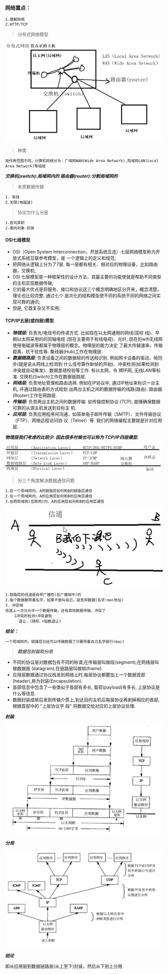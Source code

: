 ### 网络重点：

    1.理解网络
    2.HTTP/TCP

> 分布式网络模型

![](https://github.com/q1206271031/photo/raw/master/%E7%BD%91%E7%BB%9C%E5%8E%9F%E7%90%86/%E5%88%86%E5%B8%83%E5%BC%8F%E7%BD%91%E7%BB%9C.png)

> 种类

    按作用范围不同，计算机网络分为：广域网WAN(Wide Area Network),局域网LAN(Local Area Network)等组成

***交换机(switch):局域网内的***
***路由器(router):分割局域网的***

> 本质数据传输

    1. 有线
    2.无限(电磁波)

> 协议为什么分层

    1.各司其职
    2.面向对象-封装

#### OSI七层模型

* OSI（Open System Interconnection，开放系统互连）七层网络模型称为开放式系统互联参考模型，是
  一个逻辑上的定义和规范;
* 把网络从逻辑上分为了7层. 每一层都有相关、相对应的物理设备，比如路由器，交换机;
* OSI 七层模型是一种框架性的设计方法，其最主要的功能使就是帮助不同类型的主机实现数据传输;
* 它的最大优点是将服务、接口和协议这三个概念明确地区分开来，概念清楚，理论也比较完整. 通过七个
  层次化的结构模型使不同的系统不同的网络之间实现可靠的通讯;
* 但是, 它既复杂又不实用; 

#### TCP/IP五层(或四层)模型

* ***物理层:*** 负责光/电信号的传递方式. 比如现在以太网通用的网线(双绞 线)、早期以太网采用的的同轴电缆
(现在主要用于有线电视)、光纤, 现在的wifi无线网使用电磁波等都属于物理层的概念。物理层的能力决定
了最大传输速率、传输距离、抗干扰性等. 集线器(Hub)工作在物理层.
* ***数据链路层:*** 负责设备之间的数据帧的传送和识别. 例如网卡设备的驱动、帧同步(就是说从网线上检测到
什么信号算作新帧的开始)、冲突检测(如果检测到冲突就自动重发)、数据差错校验等工作. 有以太网、令
牌环网, 无线LAN等标准. 交换机(Switch)工作在数据链路层.
* ***网络层:*** 负责地址管理和路由选择. 例如在IP协议中, 通过IP地址来标识一台主机, 并通过路由表的方式规划
出两台主机之间的数据传输的线路(路由). 路由器(Router)工作在网路层.
* ***传输层:*** 负责两台主机之间的数据传输. 如传输控制协议 (TCP), 能够确保数据可靠的从源主机发送到目标主
机.
* ***应用层:*** 负责应用程序间沟通，如简单电子邮件传输（SMTP）、文件传输协议（FTP）、网络远程访问协
议（Telnet）等. 我们的网络编程主要就是针对应用层.

***物理层我们考虑的比较少. 因此很多时候也可以称为 TCP/IP四层模型.***

![](https://github.com/q1206271031/photo/raw/master/%E7%BD%91%E7%BB%9C%E5%8E%9F%E7%90%86/TCP_IP%E4%BA%94%E5%B1%82%E5%8D%8F%E8%AE%AE.png)

> 分三个角度解决数据通信问题

    1.在一个局域网内，A的链路层如何和B的链路层通信
    2.在一个局域网内，A的应用层如何和B的应用层通信
    3.在跨局域网(互联网)内，A的应用层如何和B的应用层通信

![](https://github.com/q1206271031/photo/raw/master/%E7%BD%91%E7%BB%9C%E5%8E%9F%E7%90%86/%E4%BF%A1%E9%81%93%E4%BC%A0%E8%BE%93.png)

    1.链路层的信道是自带广播性(在广播域中)的
    2.每个数据都带着名字，如果不是叫自己，就丢弃数据(名字:mac地址)
    3. 冲突域
    信道上一次只允许一个数据传输，还有其他数据传输，冲突了
        1冲突的检测+冲突避免
          退让，(随机 +指数退让)

***结论：***

    一个局域网内，链路层已经可以传输数据了只要带着自己名字就行(mac)

> ***数据包封装和分用***

* 不同的协议层对数据包有不同的称谓,在传输层叫做段(segment),在网络层叫做数据报 (datagram),在链路层叫做帧(frame).
* 应用层数据通过协议栈发到网络上时,每层协议都要加上一个数据首部(header),称为封装(Encapsulation).
* 首部信息中包含了一些类似于首部有多长, 载荷(payload)有多长, 上层协议是什么等信息.
* 数据封装成帧后发到传输介质上,到达目的主机后每层协议再剥掉相应的首部, 根据首部中的 "上层协议字
  段" 将数据交给对应的上层协议处理.

***封装***

![](https://github.com/q1206271031/photo/raw/master/%E7%BD%91%E7%BB%9C%E5%8E%9F%E7%90%86/%E5%B0%81%E8%A3%85.png)

***分用***

![](https://github.com/q1206271031/photo/raw/master/%E7%BD%91%E7%BB%9C%E5%8E%9F%E7%90%86/%E5%88%86%E7%94%A8.png)

***结论***

即从应用层到数据链路层(从上至下)封装，然后从下到上分用
